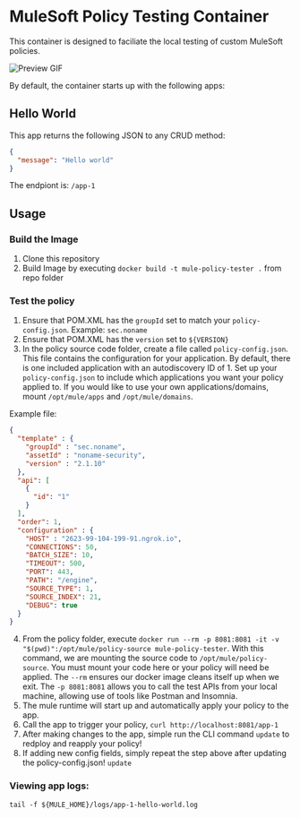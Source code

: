 # MuleSoft Policy Testing Container

This container is designed to faciliate the local testing of custom MuleSoft policies.

![Preview GIF](./.images/preview.gif)

By default, the container starts up with the following apps:

## Hello World

This app returns the following JSON to any CRUD method:

```json
{
  "message": "Hello world"
}
```

The endpiont is: `/app-1`

## Usage

### Build the Image
1. Clone this repository
2. Build Image by executing `docker build -t mule-policy-tester .` from repo folder

### Test the policy
1. Ensure that POM.XML has the `groupId` set to match your `policy-config.json`. Example: `sec.noname`
2. Ensure that POM.XML has the `version` set to `${VERSION}`
3. In the policy source code folder, create a file called `policy-config.json`. This file contains the configuration for your application. By default, there is one included application with an autodiscovery ID of 1. Set up your `policy-config.json` to include which applications you want your policy applied to. If you would like to use your own applications/domains, mount `/opt/mule/apps` and `/opt/mule/domains`.

Example file:
```json
{
  "template" : {
    "groupId" : "sec.noname",
    "assetId" : "noname-security",
    "version" : "2.1.10"
  },
  "api": [
    {
      "id": "1"
    }
  ],
  "order": 1,
  "configuration" : {
    "HOST" : "2623-99-104-199-91.ngrok.io",
    "CONNECTIONS": 50,
    "BATCH_SIZE": 10,
    "TIMEOUT": 500,
    "PORT": 443,
    "PATH": "/engine",
    "SOURCE_TYPE": 1,
    "SOURCE_INDEX": 21,
    "DEBUG": true
  }
}
```

4. From the policy folder, execute `docker run --rm -p 8081:8081 -it -v "$(pwd)":/opt/mule/policy-source mule-policy-tester`. With this command, we are mounting the source code to `/opt/mule/policy-source`. You must mount your code here or your policy will need be applied. The `--rm` ensures our docker image cleans itself up when we exit. The `-p 8081:8081` allows you to call the test APIs from your local machine, allowing use of tools like Postman and Insomnia.
5. The mule runtime will start up and automatically apply your policy to the app.
6. Call the app to trigger your policy, `curl http://localhost:8081/app-1`
7. After making changes to the app, simple run the CLI command `update` to redploy and reapply your policy!
8. If adding new config fields, simply repeat the step above after updating the policy-config.json! `update`

### Viewing app logs:

`tail -f ${MULE_HOME}/logs/app-1-hello-world.log`